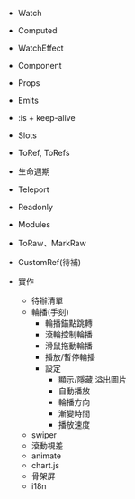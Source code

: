   - Watch
  - Computed
  - WatchEffect 
  - Component
  - Props
  - Emits
  - :is + keep-alive
  - Slots
  - ToRef, ToRefs
  - 生命週期
  - Teleport
  - Readonly
  - Modules
  - ToRaw、MarkRaw
  - CustomRef(待補)

- 實作
  - 待辦清單
  - 輪播(手刻)
      - 輪播錨點跳轉
      - 滾輪控制輪播
      - 滑鼠拖動輪播
      - 播放/暫停輪播
      - 設定
         - 顯示/隱藏 溢出圖片
         - 自動播放
         - 輪播方向
         - 漸變時間
         - 播放速度
  - swiper
  - 滾動視差
  - animate
  - chart.js
  - 骨架屏
  - i18n
